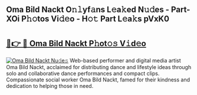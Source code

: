 ## Oma Bild Nackt O𝚗𝚕yf𝚊ns L𝚎a𝚔ed N𝚞𝚍es - Part-XOi P𝚑𝚘tos Vi𝚍𝚎o - H𝚘𝚝 Part L𝚎a𝚔s pVxK0

# <h2><a href="http://kf61bi.oniu.top/?m=Oma+Bild+Nackt">🔗👉 🔴 Oma Bild Nackt P𝚑ot𝚘𝚜 V𝚒d𝚎o</a></h2>

[![Oma Bild Nackt Nu𝚍e𝚜](https://i.imgur.com/0qMVB7G.gif)](http://kf61bi.oniu.top/?m=Oma+Bild+Nackt)
Web-based performer and digital media artist Oma Bild Nackt, acclaimed for distributing dance and lifestyle ideas through solo and collaborative dance performances and compact clips. Compassionate social worker Oma Bild Nackt, famed for their kindness and dedication to helping those in need.  

